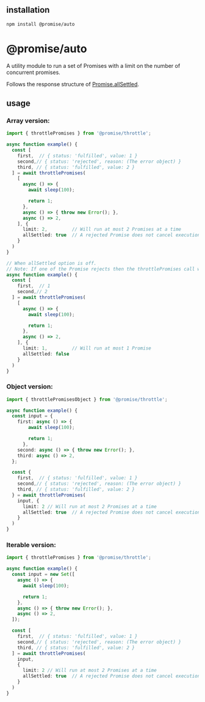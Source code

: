 ## installation

```bash
npm install @promise/auto
```

# @promise/auto
A utility module to run a set of Promises with a limit on the number of concurrent promises.

Follows the response structure of [Promise.allSettled](https://developer.mozilla.org/en-US/docs/Web/JavaScript/Reference/Global_Objects/Promise/allSettled).

## usage

### Array version:
```typescript
import { throttlePromises } from '@promise/throttle';

async function example() {
  const [
    first,  // { status: 'fulfilled', value: 1 }
    second,// { status: 'rejected', reason: (The error object) }
    third, // { status: 'fulfilled', value: 2 }
  ] = await throttlePromises(
    [
      async () => {
        await sleep(100);

        return 1;
      },
      async () => { throw new Error(); },
      async () => 2,
    ], {
      limit: 2,         // Will run at most 2 Promises at a time
      allSettled: true  // A rejected Promise does not cancel execution and throws an error
    }
  )
}

// When allSettled option is off.
// Note: If one of the Promise rejects then the throttlePromises call will throw, and the rest of the Promises that hasn't started will be canceled.
async function example() {
  const [
    first,  // 1
    second,// 2
  ] = await throttlePromises(
    [
      async () => {
        await sleep(100);

        return 1;
      },
      async () => 2,
    ], {
      limit: 1,         // Will run at most 1 Promise
      allSettled: false
    }
  )
}

```

### Object version:
```typescript
import { throttlePromisesObject } from '@promise/throttle';

async function example() {
  const input = {
    first: async () => {
        await sleep(100);

        return 1;
      },
    second: async () => { throw new Error(); },
    third: async () => 2,
  };

  const {
    first,  // { status: 'fulfilled', value: 1 }
    second,// { status: 'rejected', reason: (The error object) }
    third, // { status: 'fulfilled', value: 2 }
  } = await throttlePromises(
    input, {
      limit: 2 // Will run at most 2 Promises at a time
      allSettled: true  // A rejected Promise does not cancel execution and throws an error
    }
  )
}

```

### Iterable version:
```typescript
import { throttlePromises } from '@promise/throttle';

async function example() {
  const input = new Set([
    async () => {
      await sleep(100);

      return 1;
    },
    async () => { throw new Error(); },
    async () => 2,
  ]);

  const [
    first,  // { status: 'fulfilled', value: 1 }
    second,// { status: 'rejected', reason: (The error object) }
    third, // { status: 'fulfilled', value: 2 }
  ] = await throttlePromises(
    input, 
    {
      limit: 2 // Will run at most 2 Promises at a time
      allSettled: true  // A rejected Promise does not cancel execution and throws an error
    }
  )
}
